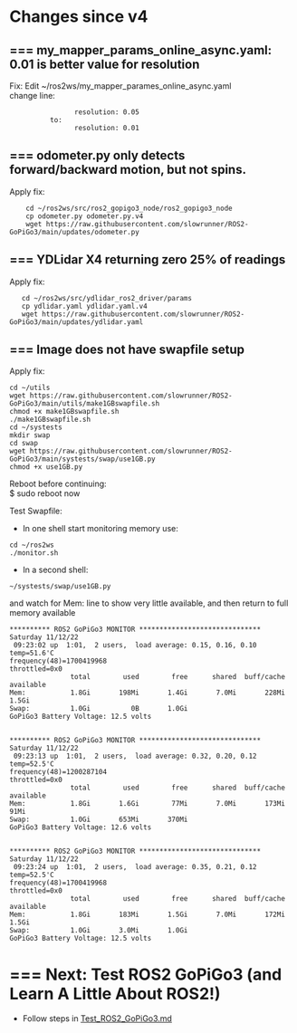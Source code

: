 # Changes since v4

## === my_mapper_params_online_async.yaml: 0.01 is better value for resolution  
Fix: Edit ~/ros2ws/my_mapper_parames_online_async.yaml  
          change line:  
```          
                resolution: 0.05
          to:
                resolution: 0.01
```

## === odometer.py only detects forward/backward motion, but not spins.  
Apply fix:  
```
    cd ~/ros2ws/src/ros2_gopigo3_node/ros2_gopigo3_node
    cp odometer.py odometer.py.v4
    wget https://raw.githubusercontent.com/slowrunner/ROS2-GoPiGo3/main/updates/odometer.py
```

## === YDLidar X4 returning zero 25% of readings
Apply fix:
```
   cd ~/ros2ws/src/ydlidar_ros2_driver/params
   cp ydlidar.yaml ydlidar.yaml.v4
   wget https://raw.githubusercontent.com/slowrunner/ROS2-GoPiGo3/main/updates/ydlidar.yaml
```
## === Image does not have swapfile setup  
Apply fix:  
```
cd ~/utils
wget https://raw.githubusercontent.com/slowrunner/ROS2-GoPiGo3/main/utils/make1GBswapfile.sh
chmod +x make1GBswapfile.sh
./make1GBswapfile.sh
cd ~/systests
mkdir swap
cd swap
wget https://raw.githubusercontent.com/slowrunner/ROS2-GoPiGo3/main/systests/swap/use1GB.py
chmod +x use1GB.py
```
Reboot before continuing:  
$ sudo reboot now  

Test Swapfile:  
- In one shell start monitoring memory use:  

```
cd ~/ros2ws
./monitor.sh
```

- In a second shell:  

```
~/systests/swap/use1GB.py
```

and watch for Mem: line to show very little available, and then return to full memory available  

```
********** ROS2 GoPiGo3 MONITOR ******************************
Saturday 11/12/22
 09:23:02 up  1:01,  2 users,  load average: 0.15, 0.16, 0.10
temp=51.6'C
frequency(48)=1700419968
throttled=0x0
               total        used        free      shared  buff/cache   available
Mem:           1.8Gi       198Mi       1.4Gi       7.0Mi       228Mi       1.5Gi
Swap:          1.0Gi          0B       1.0Gi
GoPiGo3 Battery Voltage: 12.5 volts
 

********** ROS2 GoPiGo3 MONITOR ******************************
Saturday 11/12/22
 09:23:13 up  1:01,  2 users,  load average: 0.32, 0.20, 0.12
temp=52.5'C
frequency(48)=1200287104
throttled=0x0
               total        used        free      shared  buff/cache   available
Mem:           1.8Gi       1.6Gi        77Mi       7.0Mi       173Mi        91Mi
Swap:          1.0Gi       653Mi       370Mi
GoPiGo3 Battery Voltage: 12.6 volts


********** ROS2 GoPiGo3 MONITOR ******************************
Saturday 11/12/22
 09:23:24 up  1:01,  2 users,  load average: 0.35, 0.21, 0.12
temp=52.5'C
frequency(48)=1700419968
throttled=0x0
               total        used        free      shared  buff/cache   available
Mem:           1.8Gi       183Mi       1.5Gi       7.0Mi       172Mi       1.5Gi
Swap:          1.0Gi       3.0Mi       1.0Gi
GoPiGo3 Battery Voltage: 12.5 volts
``` 

# === Next: Test ROS2 GoPiGo3 (and Learn A Little About ROS2!)  
- Follow steps in [Test_ROS2_GoPiGo3.md](Test_ROS2_GoPiGo3.md) 
